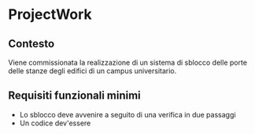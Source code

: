 # ProjectWork
## Contesto
Viene commissionata la realizzazione di un sistema di sblocco delle porte delle stanze degli edifici di un campus universitario.
## Requisiti funzionali minimi
 - Lo sblocco deve avvenire a seguito di una verifica in due passaggi
  -  Un codice dev'essere 
